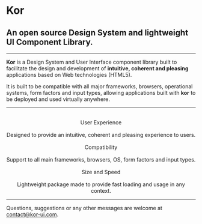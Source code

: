 # Kor

## An open source Design System and lightweight UI Component Library.

---

**Kor** is a Design System and User Interface component library built to facilitate the design and development of **intuitive, coherent and pleasing** applications based on Web technologies (HTML5). 

It is built to be compatible with all major frameworks, browsers, operational systems, form factors and input types, allowing applications built with **kor** to be deployed and used virtually anywhere.

---

<kor-grid columns="3" style="margin: 64px 0">
    <div grid-cols-s="3" style="display: flex; flex-direction: column; align-items: center; text-align: center">
        <kor-icon size="xl" icon="touch_app" color="rgb(var(--accent-1))"></kor-icon>
        <kor-text size="header-1" style="margin: 16px 0">User Experience</kor-text>
        <kor-text color="var(--text-2)">
            Designed to provide an intuitive, coherent and pleasing experience to users.
        </kor-text>
    </div>
    <div grid-cols-s="3" style="display: flex; flex-direction: column; align-items: center; text-align: center">
        <kor-icon size="xl" icon="device_hub" color="rgb(var(--accent-1))"></kor-icon>
        <kor-text size="header-1" style="margin: 16px 0">Compatibility</kor-text>
        <kor-text color="var(--text-2)">
            Support to all main frameworks, browsers, OS, form factors and input types.
        </kor-text>
    </div>
    <div grid-cols-s="3" style="display: flex; flex-direction: column; align-items: center; text-align: center">
        <kor-icon size="xl" icon="fast_forward" color="rgb(var(--accent-1))"></kor-icon>
        <kor-text size="header-1" style="margin: 16px 0">Size and Speed</kor-text>
        <kor-text color="var(--text-2)">
            Lightweight package made to provide fast loading and usage in any context.
        </kor-text>
    </div>
</kor-grid>

---

Questions, suggestions or any other messages are welcome at <contact@kor-ui.com>.